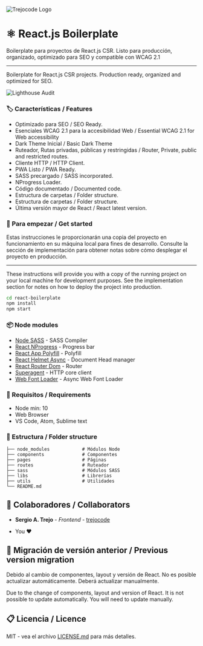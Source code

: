![Trejocode Logo](https://res.cloudinary.com/trejocode/image/upload/v1586298449/Trejocode/logo_t0otlj.png)

# ⚛️ React.js Boilerplate
Boilerplate para proyectos de React.js CSR. Listo para producción, organizado, optimizado para SEO y compatible con WCAG 2.1

------------


Boilerplate for React.js CSR projects. Production ready, organized and optimized for SEO.

![Lighthouse Audit](https://res.cloudinary.com/trejocode/image/upload/v1590290688/Screens/100_tjsyob.png)

### 🏷️ Características / Features
- Optimizado para SEO / SEO Ready.
- Esenciales WCAG 2.1 para la accesibilidad Web / Essential WCAG 2.1 for Web accessibility
- Dark Theme Inicial / Basic Dark Theme
- Ruteador, Rutas privadas, públicas y restringidas / Router, Private, public and restricted routes.
- Cliente HTTP / HTTP Client.
- PWA Listo / PWA Ready.
- SASS precargado / SASS incorporated.
- NProgress Loader.
- Código documentado / Documented code.
- Estructura de carpetas / Folder structure.
- Estructura de carpetas / Folder structure.
- Última versión mayor de React / React latest version.

### 🚀 Para empezar / Get started
Estas instrucciones le proporcionarán una copia del proyecto en funcionamiento en su máquina local para fines de desarrollo. Consulte la sección de implementación para obtener notas sobre cómo desplegar el proyecto en producción.

------------

These instructions will provide you with a copy of the running project on your local machine for development purposes. See the implementation section for notes on how to deploy the project into production.

```bash
cd react-boilerplate
npm install
npm start
```


### 📦 Node modules
* [Node SASS](https://github.com/sass/node-sass) - SASS Compiler
* [React NProgress](https://github.com/tanem/react-nprogress) - Progress bar
* [React App Polyfill](https://www.npmjs.com/package/react-app-polyfill) - Polyfill
* [React Helmet Async](https://www.npmjs.com/package/react-helmet-async) - Document Head manager
* [React Router Dom](https://www.npmjs.com/package/react-router-dom) - Router
* [Superagent](https://github.com/visionmedia/superagent) - HTTP core client
* [Web Font Loader](https://github.com/typekit/webfontloader) - Async Web Font Loader

### 📐 Requisitos / Requirements
- Node min: 10
- Web Browser
- VS Code, Atom, Sublime text

### 📁 Estructura / Folder structure
	├── node_modules            # Módulos Node
    ├── components              # Componentes
    ├── pages                   # Páginas
	├── routes                  # Ruteador
    ├── sass                    # Módulos SASS
    ├── libs                    # Librerías
	├── utils                   # Utilidades
    └── README.md

## 🤝 Colaboradores / Collaborators

* **Sergio A. Trejo** - *Frontend* - [trejocode](https://github.com/trejocode)
- You ❤

## 📕 Migración de versión anterior / Previous version migration

Debido al cambio de componentes, layout y versión de React. No es posible actualizar automáticamente. Deberá actualizar manualmente.

Due to the change of components, layout and version of React. It is not possible to update automatically. You will need to update manually.

## 📋 Licencia / Licence

MIT - vea el archivo [LICENSE.md](LICENSE.md) para más detalles.
